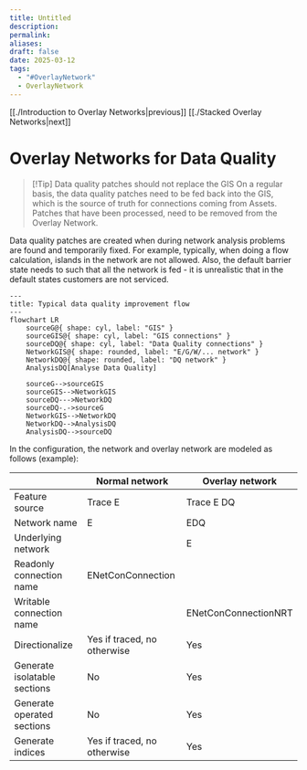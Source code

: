 ```yaml
---
title: Untitled
description: 
permalink: 
aliases: 
draft: false
date: 2025-03-12
tags:
  - "#OverlayNetwork"
  - OverlayNetwork
---
```

[[./Introduction to Overlay Networks|previous]] [[./Stacked Overlay Networks|next]]
# Overlay Networks for Data Quality


> [!Tip] Data quality patches should not replace the GIS
> On a regular basis, the data quality patches need to be fed back into the GIS, which is the source of truth for connections coming from Assets.
> Patches that have been processed, need to be removed from the Overlay Network.

Data quality patches are created when during network analysis problems are found and temporarily fixed.
For example, typically, when doing a flow calculation, islands in the network are not allowed.
Also, the default barrier state needs to such that all the network is fed - it is unrealistic that in the default states customers are not serviced.


```mermaid
---
title: Typical data quality improvement flow
---
flowchart LR 
	sourceG@{ shape: cyl, label: "GIS" }
	sourceGIS@{ shape: cyl, label: "GIS connections" }
	sourceDQ@{ shape: cyl, label: "Data Quality connections" }
	NetworkGIS@{ shape: rounded, label: "E/G/W/... network" }
	NetworkDQ@{ shape: rounded, label: "DQ network" }
	AnalysisDQ[Analyse Data Quality]

	sourceG-->sourceGIS
	sourceGIS-->NetworkGIS
	sourceDQ--->NetworkDQ
	sourceDQ-.->sourceG
	NetworkGIS-->NetworkDQ
	NetworkDQ-->AnalysisDQ
	AnalysisDQ-->sourceDQ
```

In the configuration, the network and overlay network are modeled as follows (example):

|                              | Normal network              | Overlay network      |
| ---------------------------- | --------------------------- | -------------------- |
| Feature source               | Trace E                     | Trace E DQ           |
| Network name                 | E                           | EDQ                  |
| Underlying network           |                             | E                    |
| Readonly connection name     | ENetConConnection           |                      |
| Writable connection name     |                             | ENetConConnectionNRT |
| Directionalize               | Yes if traced, no otherwise | Yes                  |
| Generate isolatable sections | No                          | Yes                  |
| Generate operated sections   | No                          | Yes                  |
| Generate indices             | Yes if traced, no otherwise | Yes                  |

